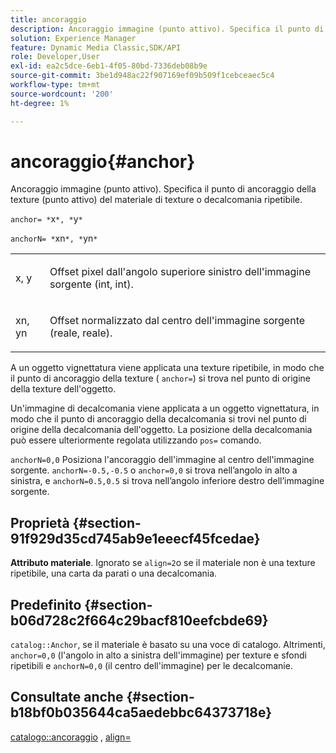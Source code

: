 ```yaml
---
title: ancoraggio
description: Ancoraggio immagine (punto attivo). Specifica il punto di ancoraggio della texture (punto attivo) del materiale di texture o decalcomania ripetibile.
solution: Experience Manager
feature: Dynamic Media Classic,SDK/API
role: Developer,User
exl-id: ea2c5dce-6eb1-4f05-80bd-7336deb08b9e
source-git-commit: 3be1d948ac22f907169ef09b509f1cebceaec5c4
workflow-type: tm+mt
source-wordcount: '200'
ht-degree: 1%

---
```


# ancoraggio{#anchor}

Ancoraggio immagine (punto attivo). Specifica il punto di ancoraggio della texture (punto attivo) del materiale di texture o decalcomania ripetibile.

`anchor= *`x`*, *`y`*`

`anchorN= *`xn`*, *`yn`*`

<table id="simpletable_1D8E91D8424A424787C4D20C9B040115"> 
 <tr class="strow"> 
  <td class="stentry"> <p><span class="varname"> x</span>, <span class="varname"> y</span> </p></td> 
  <td class="stentry"> <p>Offset pixel dall'angolo superiore sinistro dell'immagine sorgente (int, int). </p></td> 
 </tr> 
 <tr class="strow"> 
  <td class="stentry"> <p><span class="varname"> xn</span>, <span class="varname"> yn</span> </p></td> 
  <td class="stentry"> <p>Offset normalizzato dal centro dell'immagine sorgente (reale, reale). </p></td> 
 </tr> 
</table>

A un oggetto vignettatura viene applicata una texture ripetibile, in modo che il punto di ancoraggio della texture ( `anchor=`) si trova nel punto di origine della texture dell&#39;oggetto.

Un&#39;immagine di decalcomania viene applicata a un oggetto vignettatura, in modo che il punto di ancoraggio della decalcomania si trovi nel punto di origine della decalcomania dell&#39;oggetto. La posizione della decalcomania può essere ulteriormente regolata utilizzando `pos=` comando.

`anchorN=0,0` Posiziona l&#39;ancoraggio dell&#39;immagine al centro dell&#39;immagine sorgente. `anchorN=-0.5,-0.5` o `anchor=0,0` si trova nell’angolo in alto a sinistra, e `anchorN=0.5,0.5` si trova nell’angolo inferiore destro dell’immagine sorgente.

## Proprietà {#section-91f929d35cd745ab9e1eeecf45fcedae}

**Attributo materiale**. Ignorato se `align=2`o se il materiale non è una texture ripetibile, una carta da parati o una decalcomania.

## Predefinito {#section-b06d728c2f664c29bacf810eefcbde69}

`catalog::Anchor`, se il materiale è basato su una voce di catalogo. Altrimenti, `anchor=0,0` (l&#39;angolo in alto a sinistra dell&#39;immagine) per texture e sfondi ripetibili e `anchorN=0,0` (il centro dell&#39;immagine) per le decalcomanie.

## Consultate anche {#section-b18bf0b035644ca5aedebbc64373718e}

[catalogo::ancoraggio](../../../../../ir-api/material-cat/image-rendering-api-ref/c-ir-material-catalog/c-ir-material-data-reference/r-ir-cat-anchor.md#reference-d9b1d49db1fc440686f64b84453297ab) , [align=](../../../../../ir-api/http-protocol/image-rendering-api-ref/c-ir-http-protocol-ref/c-ir-http-protocol-command-reference/r-ir-align.md#reference-4d63baa522ce42f9b15167ba34c5c6a7)
